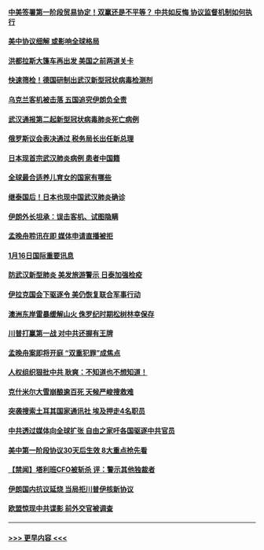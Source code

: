 #### [中美签署第一阶段贸易协定！双赢还是不平等？ 中共如反悔 协议监督机制如何执行](../pages/prog202/a102754464.md?t=01171011) 
#### [美中协议细解 或影响全球格局](../pages/prog202/a102754450.md?t=01171011) 
#### [洪都拉斯大篷车再出发 美国之前两道关卡](../pages/prog202/a102754430.md?t=01171011) 
#### [快速筛检！德国研制出武汉新型冠状病毒检测剂](../pages/prog202/a102754330.md?t=01171011) 
#### [乌克兰客机被击落 五国追究伊朗负全责](../pages/prog202/a102754374.md?t=01171011) 
#### [武汉通报第二起新型冠状病毒肺炎死亡病例](../pages/prog202/a102754298.md?t=01171011) 
#### [俄罗斯议会表决通过 税务局长出任新总理](../pages/prog202/a102754288.md?t=01171011) 
#### [日本现首宗武汉肺炎病例 患者中国籍](../pages/prog202/a102754250.md?t=01171011) 
#### [全球最合适养儿育女的国家有哪些](../pages/prog202/a102754198.md?t=01171011) 
#### [继泰国后！日本也现中国武汉肺炎确诊](../pages/prog202/a102754064.md?t=01171011) 
#### [伊朗外长坦承：误击客机、试图隐瞒](../pages/prog202/a102754062.md?t=01171011) 
#### [孟晚舟聆讯在即 媒体申请直播被拒](../pages/prog202/a102754058.md?t=01171011) 
#### [1月16日国际重要讯息](../pages/prog202/a102754054.md?t=01171011) 
#### [防武汉新型肺炎 美发旅游警示 日泰加强检疫](../pages/prog202/a102753986.md?t=01171011) 
#### [伊拉克国会下驱逐令 美仍恢复联合军事行动](../pages/prog202/a102753975.md?t=01171011) 
#### [澳洲东岸雷暴缓解山火 侏罗纪时期松树林幸保存](../pages/prog202/a102753943.md?t=01171011) 
#### [川普打赢第一战 对中共还握有王牌](../pages/prog202/a102753874.md?t=01171011) 
#### [孟晚舟案即将开庭 “双重犯罪”成焦点](../pages/prog202/a102753891.md?t=01171011) 
#### [人权组织狠批中共 耿爽：不知道也不想知道！](../pages/prog202/a102753872.md?t=01171011) 
#### [克什米尔大雪崩酿逾百死 天候严峻搜救难](../pages/prog202/a102753837.md?t=01171011) 
#### [突袭搜索土耳其国家通讯社 埃及押走4名职员](../pages/prog202/a102753805.md?t=01171011) 
#### [中共透过媒体向全球扩张 自由之家吁各国驱逐中共官员](../pages/prog202/a102753798.md?t=01171011) 
#### [美中第一阶段协议30天后生效 8大重点抢先看](../pages/prog202/a102753782.md?t=01171011) 
#### [【禁闻】塔利班CFO被斩杀 评：警示其他独裁者](../pages/prog202/a102753756.md?t=01171011) 
#### [伊朗国内抗议延烧 当局拒川普伊核新协议](../pages/prog202/a102753697.md?t=01171011) 
#### [欧盟惊现中共谍影 前外交官被调查](../pages/prog202/a102753660.md?t=01171011) 

----
#### [ >>> 更早内容 <<< ](../indexes/prog202-earlier.md)
